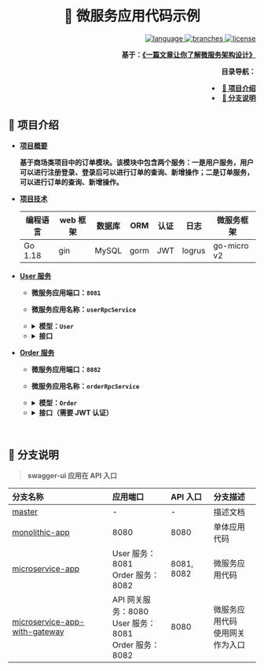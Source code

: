 <div align="center">
  <h1>💬 微服务应用代码示例</h1>

  <div align="right">
  <p>
    <a href="https://golang.google.cn/">
      <img src="https://img.shields.io/badge/-%20
      1.18-007D9C?logo=go&logoColor=white&style=flat&logoWidth=16" alt="language"/>
    </a>
    <a href="#">
      <img src="https://badgen.net/github/branches/fmw666/microservice-code-sample" alt="branches"/>
    </a>
    <a href="https://github.com/fmw666/microservice-code-sample/blob/master/LICENSE">
      <img src="https://badgen.net/github/license/fmw666/microservice-code-sample" alt="license"/>
    </a>
  </p>

  <strong>基于：<a href="https://bytecodealliance.org/">《一篇文章让你了解微服务架构设计》</a></strong>

  <p>
    <strong>目录导航：
    <li><a href="#-项目介绍">🚀 项目介绍</a></li>
    <li><a href="#-分支说明">🎈 分支说明</a></li>
  </p>

  </div>

</div>

## 🚀 项目介绍

+ **[项目概要](#no-reply)**

    基于商场类项目中的订单模块。该模块中包含两个服务：一是用户服务，用户可以进行注册登录、登录后可以进行订单的查询、新增操作；二是订单服务，可以进行订单的查询、新增操作。

+ **[项目技术](#no-reply)**

    | 编程语言 | web 框架 | 数据库 | ORM | 认证 | 日志 | 微服务框架 |
    | ------- | ---- | ---- | ---- | ---- | ---- | ---- |
    | Go 1.18 | gin | MySQL | gorm | JWT | logrus | go-micro v2 |

+ **[User 服务](#no-reply)**

    + 微服务应用端口：`8081`

    + 微服务应用名称：`userRpcService`

        <li>
        <details>
        <p dir="auto"><summary>模型：<code>User</code></summary></p>
        <blockquote>
        <p dir="auto">表名：<code>user</code></p>
        </blockquote>
        <table>
        <thead>
        <tr>
        <th>字段</th>
        <th>类型</th>
        <th>备注</th>
        </tr>
        </thead>
        <tbody>
        <tr>
        <td>id</td>
        <td>int</td>
        <td>主键</td>
        </tr>
        <tr>
        <td>created_at</td>
        <td>datetime</td>
        <td>创建时间</td>
        </tr>
        <tr>
        <td>updated_at</td>
        <td>datetime</td>
        <td>更新时间</td>
        </tr>
        <tr>
        <td>deleted_at</td>
        <td>datetime</td>
        <td>删除时间</td>
        </tr>
        <tr>
        <td>username</td>
        <td>string</td>
        <td>用户名</td>
        </tr>
        <tr>
        <td>password</td>
        <td>string</td>
        <td>密码</td>
        </tr>
        </tbody>
        </table>
        </details>
        </li>

        <li>
        <details>
        <p dir="auto"><summary>接口</summary></p>
        <table>
        <thead>
        <tr>
        <th>接口名</th>
        <th>请求方式</th>
        <th>请求路径</th>
        <th>请求参数</th>
        <th>返回值</th>
        </tr>
        </thead>
        <tbody>
        <tr>
        <td>注册</td>
        <td>POST</td>
        <td>/user/register</td>
        <td>username, password</td>
        <td>注册成功，返回用户信息</td>
        </tr>
        <tr>
        <td>登录</td>
        <td>POST</td>
        <td>/user/login</td>
        <td>username, password</td>
        <td>登录成功，返回用户信息</td>
        </tr>
        <tr>
        <td>创建订单</td>
        <td>POST</td>
        <td>/users/{:user_id}/orders</td>
        <td>user_id, order_id</td>
        <td>创建成功，返回订单信息</td>
        </tr>
        <tr>
        <td>查询订单</td>
        <td>GET</td>
        <td>/users/{:user_id}/orders</td>
        <td>user_id, order_id</td>
        <td>查询成功，返回订单信息</td>
        </tr>
        </tbody>
        </table>
        </details>
        </li>

+ **[Order 服务](#no-reply)**

    + 微服务应用端口：`8082`

    + 微服务应用名称：`orderRpcService`

        <li>
        <details>
        <p dir="auto"><summary>模型：<code>Order</code></summary></p>
        <blockquote>
        <p dir="auto">表名：<code>order</code></p>
        </blockquote>
        <table>
        <thead>
        <tr>
        <th>字段</th>
        <th>类型</th>
        <th>备注</th>
        </tr>
        </thead>
        <tbody>
        <tr>
        <td>id</td>
        <td>int</td>
        <td>主键</td>
        </tr>
        <tr>
        <td>created_at</td>
        <td>datetime</td>
        <td>创建时间</td>
        </tr>
        <tr>
        <td>updated_at</td>
        <td>datetime</td>
        <td>更新时间</td>
        </tr>
        <tr>
        <td>deleted_at</td>
        <td>datetime</td>
        <td>删除时间</td>
        </tr>
        <tr>
        <td>name</td>
        <td>string</td>
        <td>订单名称</td>
        </tr>
        <tr>
        <td>user_id</td>
        <td>int</td>
        <td>用户id</td>
        </tr>
        </tbody>
        </table>
        </details>
        </li>

        <li>
        <details>
        <p dir="auto"><summary>接口（需要 JWT 认证）</summary></p>
        <table>
        <thead>
        <tr>
        <th>接口名</th>
        <th>请求方式</th>
        <th>请求路径</th>
        <th>请求参数</th>
        <th>返回值</th>
        </tr>
        </thead>
        <tbody>
        <tr>
        <td>创建订单</td>
        <td>POST</td>
        <td>/orders</td>
        <td>name, user_id</td>
        <td>创建成功，返回订单信息</td>
        </tr>
        <tr>
        <td>获取订单列表</td>
        <td>GET</td>
        <td>/orders</td>
        <td>user_id</td>
        <td>获取成功，返回订单列表</td>
        </tr>
        </tbody>
        </table>
        </details>
        </li>

<br>

## 🎈 分支说明

> swagger-ui 应用在 API 入口

| 分支名称 | 应用端口 | API 入口 | 分支描述 |
| :------ | :------- | :------ | :------ |
| [master](https://github.com/fmw666/microservice-example/tree/master) | - | - | 描述文档 |
| [monolithic-app](https://github.com/fmw666/microservice-example/tree/monolithic-app) | 8080 | 8080 | 单体应用代码 |
| [microservice-app](https://github.com/fmw666/microservice-example/tree/microservice-app) | User 服务：8081<br>Order 服务：8082 | 8081, 8082 | 微服务应用代码 |
| [microservice-app-with-gateway](https://github.com/fmw666/microservice-example/tree/microservice-app-with-gateway) | API 网关服务：8080<br>User 服务：8081<br>Order 服务：8082 | 8080 | 微服务应用代码<br>使用网关作为入口 |
